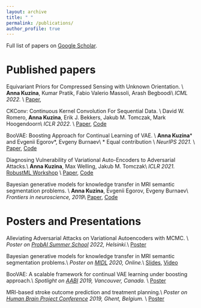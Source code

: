 ```yaml
---
layout: archive
title: " "
permalink: /publications/
author_profile: true
---
```


Full list of papers on <a href="https://scholar.google.com/citations?user=IMoc7ioAAAAJ&hl=en"> Google Scholar</a>.


[comment]: <> (Preprints)
[comment]: <> (======)



Published papers
======
Equivariant Priors for Compressed Sensing with Unknown Orientation. \\
**Anna Kuzina**, Kumar Pratik, Fabio Valerio Massoli, Arash Begboodi\\
*ICML 2022.* \\
[Paper](https://arxiv.org/abs/2206.14069),


CKConv: Continuous Kernel Convolution For Sequential Data. \\
David W. Romero, **Anna Kuzina**, Erik J. Bekkers, Jakub M. Tomczak, Mark Hoogendoorn\\
*ICLR 2022.* \\
[Paper](https://arxiv.org/abs/2102.02611),
[Code](https://github.com/dwromero/ckconv)


BooVAE: Boosting Approach for Continual Learning of VAE. \\
**Anna Kuzina**\* and Evgenii Egorov\*, Evgeny Burnaev\\
\* Equal contribution \\
*NeurIPS 2021.* \\
[Paper](https://proceedings.neurips.cc/paper/2021/hash/952285b9b7e7a1be5aa7849f32ffff05-Abstract.html),
[Code](https://github.com/AKuzina/boovae)


Diagnosing Vulnerability of Variational Auto-Encoders to Adversarial Attacks.\\
**Anna Kuzina**, Max Welling, Jakub M. Tomczak\\
*ICLR 2021.* [RobustML Workshop](https://sites.google.com/connect.hku.hk/robustml-2021/accepted-papers/paper-024) \\
[Paper](https://arxiv.org/abs/2103.06701),
[Code](https://github.com/AKuzina/attack_vae)


Bayesian generative models for knowledge transfer in MRI semantic segmentation problems. \\
**Anna Kuzina**, Evgenii Egorov, Evgeny Burnaev\\
*Frontiers in neuroscience, 2019*\\
[Paper](https://www.frontiersin.org/articles/10.3389/fnins.2019.00844/full), 
[Code](https://akuzina.github.io/DWP/)

Posters and Presentations
======
Alleviating Adversarial Attacks on Variational Autoencoders with MCMC. \\
*Poster on [ProbAI Summer School](https://probabilistic.ai/) 2022, Helsinki.*\\
[Poster](https://akuzina.github.io/files/ProbAI_poster.pdf)


Bayesian generative models for knowledge transfer in MRI semantic segmentation problems.\\
*Poster on [MIDL](https://2020.midl.io/papers/kuzina20.html) 2020, Online.*\\
[Slides](https://akuzina.github.io/files/midl_dwp.pdf), 
[Video](https://www.youtube.com/watch?v=d1GkoVyGKO4)


BooVAE: A scalable framework for continual VAE learning under boosting approach.\\
*Spotlight on [AABI](http://approximateinference.org/) 2019, Vancouver, Canada.* \\
[Poster](https://akuzina.github.io/files/Boo_AABI_Poster.pdf)


MRI-based stroke outcome prediction and treatment planning.\\
*Poster on [Human Brain Project Conference](https://education.humanbrainproject.eu/web/3rd-hbp-student-conference) 2019, Ghent, Belgium.* \\
 [Poster](https://akuzina.github.io/files/HBP_Poster.pdf)
